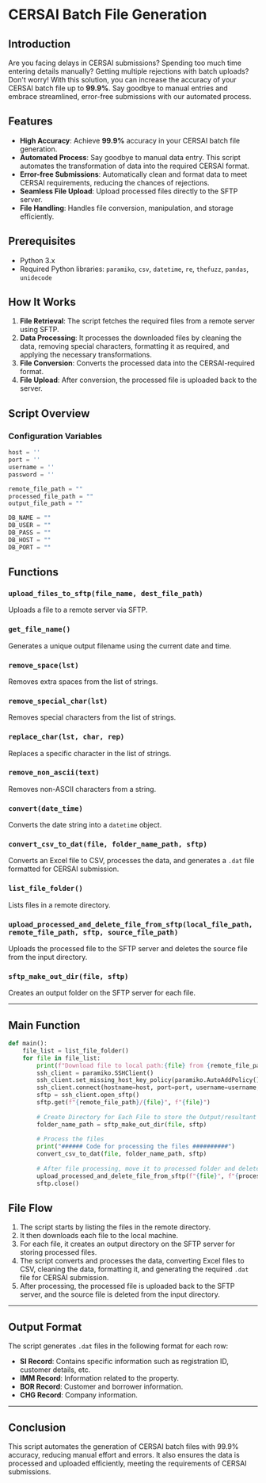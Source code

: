 # CERSAI Batch File Generation

## Introduction
Are you facing delays in CERSAI submissions? Spending too much time entering details manually? Getting multiple rejections with batch uploads? Don't worry! With this solution, you can increase the accuracy of your CERSAI batch file up to **99.9%**. Say goodbye to manual entries and embrace streamlined, error-free submissions with our automated process.

## Features
- **High Accuracy**: Achieve **99.9%** accuracy in your CERSAI batch file generation.
- **Automated Process**: Say goodbye to manual data entry. This script automates the transformation of data into the required CERSAI format.
- **Error-free Submissions**: Automatically clean and format data to meet CERSAI requirements, reducing the chances of rejections.
- **Seamless File Upload**: Upload processed files directly to the SFTP server.
- **File Handling**: Handles file conversion, manipulation, and storage efficiently.

## Prerequisites
- Python 3.x
- Required Python libraries: `paramiko`, `csv`, `datetime`, `re`, `thefuzz`, `pandas`, `unidecode`

## How It Works
1. **File Retrieval**: The script fetches the required files from a remote server using SFTP.
2. **Data Processing**: It processes the downloaded files by cleaning the data, removing special characters, formatting it as required, and applying the necessary transformations.
3. **File Conversion**: Converts the processed data into the CERSAI-required format.
4. **File Upload**: After conversion, the processed file is uploaded back to the server.

## Script Overview

### Configuration Variables
```python
host = '' 
port = ''
username = '' 
password = '' 

remote_file_path = "" 
processed_file_path = "" 
output_file_path = "" 

DB_NAME = "" 
DB_USER = "" 
DB_PASS = "" 
DB_HOST = "" 
DB_PORT = "" 

```

## Functions

### `upload_files_to_sftp(file_name, dest_file_path)`
Uploads a file to a remote server via SFTP.

### `get_file_name()`
Generates a unique output filename using the current date and time.

### `remove_space(lst)`
Removes extra spaces from the list of strings.

### `remove_special_char(lst)`
Removes special characters from the list of strings.

### `replace_char(lst, char, rep)`
Replaces a specific character in the list of strings.

### `remove_non_ascii(text)`
Removes non-ASCII characters from a string.

### `convert(date_time)`
Converts the date string into a `datetime` object.

### `convert_csv_to_dat(file, folder_name_path, sftp)`
Converts an Excel file to CSV, processes the data, and generates a `.dat` file formatted for CERSAI submission.

### `list_file_folder()`
Lists files in a remote directory.

### `upload_processed_and_delete_file_from_sftp(local_file_path, remote_file_path, sftp, source_file_path)`
Uploads the processed file to the SFTP server and deletes the source file from the input directory.

### `sftp_make_out_dir(file, sftp)`
Creates an output folder on the SFTP server for each file.

---

## Main Function

```python
def main(): 
    file_list = list_file_folder() 
    for file in file_list: 
        print(f"Download file to local path:{file} from {remote_file_path}/{file}") 
        ssh_client = paramiko.SSHClient() 
        ssh_client.set_missing_host_key_policy(paramiko.AutoAddPolicy()) 
        ssh_client.connect(hostname=host, port=port, username=username, password=password) 
        sftp = ssh_client.open_sftp() 
        sftp.get(f"{remote_file_path}/{file}", f"{file}") 
        
        # Create Directory for Each File to store the Output/resultant files 
        folder_name_path = sftp_make_out_dir(file, sftp) 
        
        # Process the files
        print("###### Code for processing the files ##########") 
        convert_csv_to_dat(file, folder_name_path, sftp) 
        
        # After file processing, move it to processed folder and delete from the input directory
        upload_processed_and_delete_file_from_sftp(f"{file}", f"{processed_file_path}/{file}", sftp, f"{remote_file_path}/{file}") 
        sftp.close() 

```

## File Flow
1. The script starts by listing the files in the remote directory.
2. It then downloads each file to the local machine.
3. For each file, it creates an output directory on the SFTP server for storing processed files.
4. The script converts and processes the data, converting Excel files to CSV, cleaning the data, formatting it, and generating the required `.dat` file for CERSAI submission.
5. After processing, the processed file is uploaded back to the SFTP server, and the source file is deleted from the input directory.

---

## Output Format
The script generates `.dat` files in the following format for each row:

- **SI Record**: Contains specific information such as registration ID, customer details, etc.
- **IMM Record**: Information related to the property.
- **BOR Record**: Customer and borrower information.
- **CHG Record**: Company information.

---

## Conclusion
This script automates the generation of CERSAI batch files with 99.9% accuracy, reducing manual effort and errors. It also ensures the data is processed and uploaded efficiently, meeting the requirements of CERSAI submissions.




